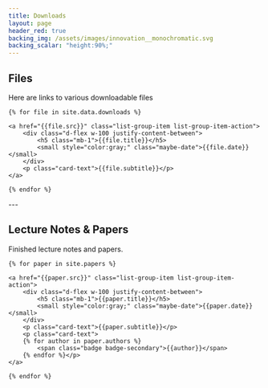 ```yaml
---
title: Downloads
layout: page
header_red: true
backing_img: /assets/images/innovation__monochromatic.svg
backing_scalar: "height:90%;"
---
```


## Files

Here are links to various downloadable files

<div class="list-group" id="posts">

    {% for file in site.data.downloads %}

    <a href="{{file.src}}" class="list-group-item list-group-item-action">
        <div class="d-flex w-100 justify-content-between">
            <h5 class="mb-1">{{file.title}}</h5>
            <small style="color:gray;" class="maybe-date">{{file.date}}</small>
        </div>
        <p class="card-text">{{file.subtitle}}</p>
    </a>

    {% endfor %}
</div>
---


## Lecture Notes & Papers

Finished lecture notes and papers.

<div class="list-group" id="posts">

    {% for paper in site.papers %}

    <a href="{{paper.src}}" class="list-group-item list-group-item-action">
        <div class="d-flex w-100 justify-content-between">
            <h5 class="mb-1">{{paper.title}}</h5>
            <small style="color:gray;" class="maybe-date">{{paper.date}}</small>
        </div>
        <p class="card-text">{{paper.subtitle}}</p>
        <p class="card-text">
        {% for author in paper.authors %}
            <span class="badge badge-secondary">{{author}}</span>
        {% endfor %}</p>
    </a>

    {% endfor %}
</div>